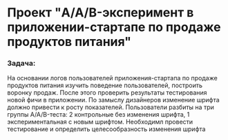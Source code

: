 # Проект "A/A/B-эксперимент в приложении-стартапе по продаже продуктов питания"  


### Задача: 
На основании логов пользователей приложения-стартапа по продаже продуктов питания изучить поведение пользователей, построить воронку продаж. 
После этого проверить результаты тестирования новой фичи в приложении. По замыслу дизайнеров изменение шрифта должно привести к росту показателей.
Пользователи разбиты на три группы A/A/B-теста: 2 контрольные без изменения шрифта, 1 экспериментальная с новым шрифтом. Необходимл провести тестирование и определить целесообразность изменения шрифта
